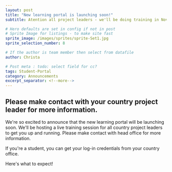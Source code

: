 ```yaml
---
layout: post
title: "New learning portal is launching soon!"
subtitle: Atention all project leaders - we'll be doing training in November. Please book your session.

# Hero defaults are set in config if not in post
# Sprite Image for listings - to make site fast
sprite_image: /images/sprites/sprite-Set1.jpg
sprite_selection_number: 8

# If the author is team member then select from datafile
author: Christa

# Post meta : todo: select field for cc?
tags: Student-Portal
category: Announcements
excerpt_separator: <!--more-->
---
```


## Please make contact with your country project leader for more information.

We're so excited to announce that the new learning portal will be launching soon.  We'll be hosting a live training session for all country project leaders to get you up and running.  Please make contact with head office for more information.<!--more-->

If you're a student, you can get your log-in credentials from your country office.

Here's what to expect!